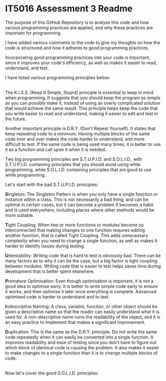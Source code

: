 # IT5016 Assessment 3 Readme

The purpose of this GitHub Repository is to analyse this code and how various programming practices are applied, and why these practices are important for programming.

I have added various comments to the code to give my thoughts on how the code is structured and how it adheres to good programming practices.

Incorporating good programming practices into your code is important, since it improves your code's efficiency, as well as makes it easier to read, understand, and test.

I have listed various programming principles below:
<br/>  <br/>

The K.I.S.S. (Keep It Simple, Stupid) principle is essential to keep in mind when programming. It suggests that you should keep the program as simple as you can possibly make it, instead of using an overly complicated solution that would achieve the same result. This principle helps keep the code that you write easier to read and understand, making it easier to edit and test in the future.

Another important principle is D.R.Y. (Don't Repeat Yourself). It states that keep repeating code to a minimum. Having multiple blocks of the same code over and over makes the code harder to understand, and more difficult to test. If the same code is being used many times, it is better to use it as a function and call upon it when it is needed.

Two big programming principles are S.T.U.P.I.D. and S.O.L.I.D., with S.T.U.P.I.D. containing principles that you should avoid using while programming, while S.O.L.I.D. containing principles that are good to use while programming.

Let's start with the bad S.T.U.P.I.D. principles:

**S**ingleton: The Singleton Pattern is when you only have a single function or instance within a class. This is not necessarily a bad thing, and can be optimal in certain cases, but it can become a problem if becomes a habit and is used everywhere, including places where other methods would be more suitable.

**T**ight Coupling: When two or more functions or modules become so interconnected that making changes to one function requires editing another function, that is called Tight Coupling. This adds unnecessary complexity when you need to change a single function, as well as makes it harder to identify issues during testing.

**U**ntestability: Writing code that is hard to test is obviously bad. There can be many factors as to why it can be the case, but a big factor is tight coupling between modules. Writing code that is easier to test helps saves time during development that is better spent elsewhere.

**P**remature Optimisation: Even though optimisation is important, it is not a good idea to optimise early. It is better to write simple code early to ensure it works, and then optimise it later once everything is complete. Advanced optimised code is harder to understand and to test.

**I**ndescriptive Naming: A class, variable, function, or other object should be given a descriptive name so that the reader can easily understand what it is used for. A non-descriptive name ruins the readability of the object, and it is an easy practice to implement that makes a significant improvement.

**D**uplication: This is the same as the D.R.Y. principle. Do not write the same code repeatedly when it can easily be converted into a single function. It improves readability and ease of testing since you don't have to figure out which block of identical code is causing the problem. It also makes it easier to make changes to a single function than it is to change multiple blocks of code.
<br/>  <br/>

Now let's cover the good S.O.L.I.D. principles:






